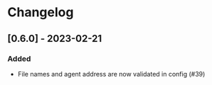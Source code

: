 # Changelog

## [0.6.0] - 2023-02-21

### Added

- File names and agent address are now validated in config (#39)
